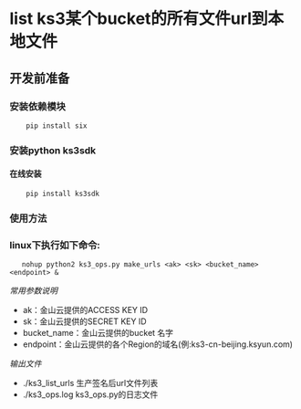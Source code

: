 # list ks3某个bucket的所有文件url到本地文件
## 开发前准备
### 安装依赖模块

        pip install six


### 安装python ks3sdk
#### 在线安装

        pip install ks3sdk


### 使用方法
  ### linux下执行如下命令:

       nohup python2 ks3_ops.py make_urls <ak> <sk> <bucket_name> <endpoint> &

*常用参数说明*

+ ak：金山云提供的ACCESS KEY ID
+ sk：金山云提供的SECRET KEY ID
+ bucket_name：金山云提供的bucket 名字
+ endpoint：金山云提供的各个Region的域名(例:ks3-cn-beijing.ksyun.com)


*输出文件*
- ./ks3_list_urls 生产签名后url文件列表
- ./ks3_ops.log ks3_ops.py的日志文件
